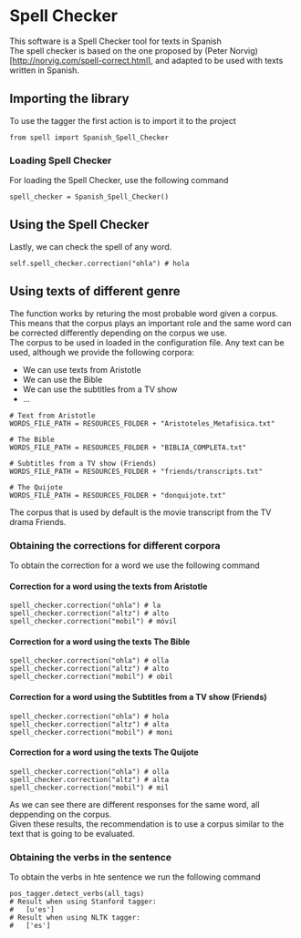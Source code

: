 # Spell Checker

This software is a Spell Checker tool for texts in Spanish
<br/>
The spell checker is based on the one proposed by (Peter Norvig)[http://norvig.com/spell-correct.html], and adapted to be used with texts written in Spanish.

##  Importing the library
To use the tagger the first action is to import it to the project
<br/>

```
from spell import Spanish_Spell_Checker
```

###  Loading Spell Checker
For loading the Spell Checker, use the following command
<br/>

```
spell_checker = Spanish_Spell_Checker()
```



##  Using the Spell Checker
Lastly, we can check the spell of any word.

```
self.spell_checker.correction("ohla") # hola
```


## Using texts of different genre
The function works by returing the most probable word given a corpus.
<br/>
This means that the corpus plays an important role and the same word can be corrected differently depending on the corpus we use.
<br/>
The corpus to be used in loaded in the configuration file. Any text can be used, although we provide the following corpora:
* We can use texts from Aristotle
* We can use the Bible
* We can use the subtitles from a TV show
* ...

```
# Text from Aristotle
WORDS_FILE_PATH = RESOURCES_FOLDER + "Aristoteles_Metafisica.txt"

# The Bible
WORDS_FILE_PATH = RESOURCES_FOLDER + "BIBLIA_COMPLETA.txt"

# Subtitles from a TV show (Friends)
WORDS_FILE_PATH = RESOURCES_FOLDER + "friends/transcripts.txt"

# The Quijote
WORDS_FILE_PATH = RESOURCES_FOLDER + "donquijote.txt"
```

The corpus that is used by default is the movie transcript from the TV drama Friends.

### Obtaining the corrections for different corpora
To obtain the correction for a word we use the following command

#### Correction for a word using the texts from Aristotle

```
spell_checker.correction("ohla") # la
spell_checker.correction("altz") # alto
spell_checker.correction("mobil") # móvil
```

#### Correction for a word using the texts The Bible

```
spell_checker.correction("ohla") # olla
spell_checker.correction("altz") # alto
spell_checker.correction("mobil") # obil
```

#### Correction for a word using the Subtitles from a TV show (Friends)

```
spell_checker.correction("ohla") # hola
spell_checker.correction("altz") # alta
spell_checker.correction("mobil") # moni
```

#### Correction for a word using the texts The Quijote

```
spell_checker.correction("ohla") # olla
spell_checker.correction("altz") # alta
spell_checker.correction("mobil") # mil
```

As we can see there are different responses for the same word, all deppending on the corpus.
<br/>
Given these results, the recommendation is to use a corpus similar to the text that is going to be evaluated.

### Obtaining the verbs in the sentence
To obtain the verbs in hte sentence we run the following command

```
pos_tagger.detect_verbs(all_tags)
# Result when using Stanford tagger:
#   [u'es']
# Result when using NLTK tagger:
#   ['es']
```
